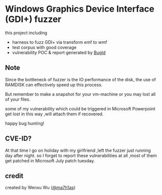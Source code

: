 # Windows Graphics Device Interface (GDI+) fuzzer

this project including
- harness to fuzz GDI+ via transform emf to wmf
- test corpus with good coverage
- vulnerability POC & report generated by <a href="https://github.com/SkyLined/BugId">BugId</a>

## Note

Since the bottleneck of fuzzer is the IO performance of the disk, the use of RAMDISK can effectively speed up this process.

But remember to make a snapshot for your vm-machine or you may lost all of your files.

some of my vulnerability which could be triggered in Microsoft Powerpoint get lost in this way ,will attach them if recovered.

happy bug hunting!

## CVE-ID?

At that time I go on holiday with my girlfriend ,left the fuzzer just running day after night.
so I forget to report these vulnerabilities at all ,most of them get patched in Microsoft July patch tuesday.

## credit

created by Wenxu Wu (<a href="https://twitter.com/ma7h1as">@ma7h1as</a>)
